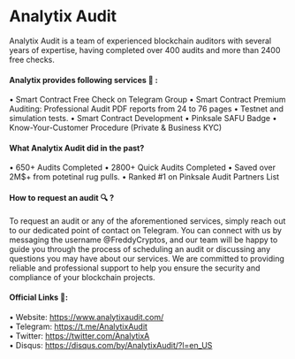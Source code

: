# Analytix Audit

Analytix Audit is a team of experienced blockchain auditors with several years of expertise, having completed over 400 audits and more than 2400 free checks.


#### Analytix provides following services 🎯 :

• Smart Contract Free Check on Telegram Group
• Smart Contract Premium Auditing: Professional Audit PDF reports from 24 to 76 pages 
• Testnet and simulation tests.
• Smart Contract Development
• Pinksale SAFU Badge
• Know-Your-Customer Procedure (Private & Business KYC)

#### What Analytix Audit did in the past?

• 650+ Audits Completed
• 2800+ Quick Audits Completed
• Saved over 2M$+ from potetinal rug pulls.
• Ranked #1 on Pinksale Audit Partners List

#### How to request an audit 🔍 ?

To request an audit or any of the aforementioned services, simply reach out to our dedicated point of contact on Telegram. You can connect with us by messaging the username @FreddyCryptos, and our team will be happy to guide you through the process of scheduling an audit or discussing any questions you may have about our services. We are committed to providing reliable and professional support to help you ensure the security and compliance of your blockchain projects.

#### Official Links 🔗: 

• Website: https://www.analytixaudit.com/      
• Telegram: https://t.me/AnalytixAudit    
• Twitter: https://twitter.com/AnalytixA    
• Disqus: https://disqus.com/by/AnalytixAudit/?l=en_US 
